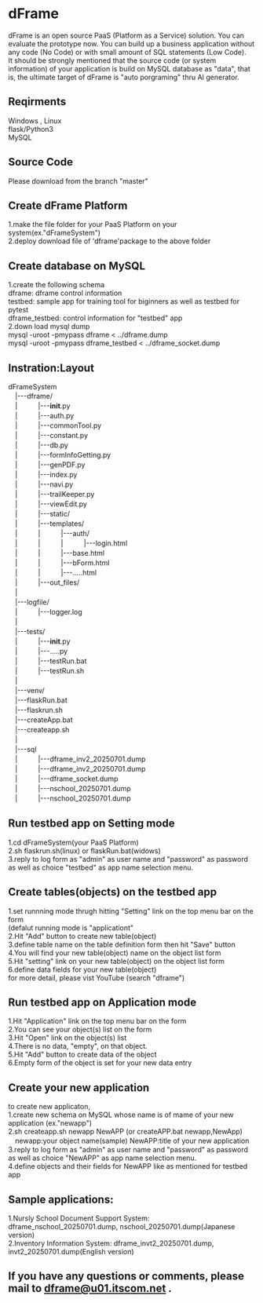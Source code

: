 # dFrame
  dFrame is an open source PaaS (Platform as a Service) solution. You can evaluate the prototype now.
  You can build up a business application without any code (No Code) or with small amount of SQL statements (Low Code). <br>
  It should be strongly mentioned that the source code (or system information) of your application is build on MySQL database as "data", that is, the ultimate target of dFrame is "auto porgraming" thru AI generator.

## Reqirments
   Windows , Linux<br>
   flask/Python3<br>
   MySQL<br>

## Source Code
   Please download from the branch "master"

## Create dFrame Platform
   1.make the file folder for your PaaS Platform on your system(ex."dFrameSystem")<br>
   2.deploy download file of 'dframe'package to the above folder<br>

## Create database on MySQL
   1.create the following schema<br>
        dframe: 	dframe control information<br>
	testbed:	sample app for training tool for biginners as well as testbed for pytest<br>
	dframe_testbed:	control information for "testbed" app<br>
   2.down load mysql dump<br>
	mysql -uroot -pmypass dframe < ../dframe.dump<br>
        mysql -uroot -pmypass dframe_testbed < ../dframe_socket.dump<br>

## Instration:Layout
dFrameSystem<br>
　|---dframe/<br>
　|　　　|---__init__.py<br>
　|　　　|---auth.py<br>
　|　　　|---commonTool.py<br>
　|　　　|---constant.py<br>
　|　　　|---db.py<br>
　|　　　|---formInfoGetting.py<br>
　|　　　|---genPDF.py<br>
　|　　　|---index.py<br>
　|　　　|---navi.py<br>
　|　　　|---trailKeeper.py<br>
　|　　　|---viewEdit.py<br>
　|　　　|---static/<br>
　|　　　|---templates/<br>
　|　　　|　　　|---auth/<br>
　|　　　|　　　|　　　|---login.html<br>
　|　　　|　　　|---base.html<br>
　|　　　|　　　|---bForm.html<br>
　|　　　|　　　|---.....html<br>
　|　　　|---out_files/<br>
　|<br>
　|---logfile/<br>
　|　　　|---logger.log<br>
　|<br>
　|---tests/<br>
　|　　　|---__init__.py<br>
　|　　　|---.....py<br>
　|　　　|---testRun.bat<br>
　|　　　|---testRun.sh<br>
　|<br>
　|---venv/<br>
　|---flaskRun.bat<br>
　|---flaskrun.sh<br>
　|---createApp.bat<br>
　|---createapp.sh<br>
　|<br>
　|---sql<br>
　|　　　|---dframe_inv2_20250701.dump<br>
　|　　　|---dframe_inv2_20250701.dump<br>
　|　　　|---dframe_socket.dump<br>
　|　　　|---nschool_20250701.dump<br>
　|　　　|---nschool_20250701.dump<br>

## Run testbed app on Setting mode
   1.cd dFrameSystem(your PaaS Platform)<br>
   2.sh flaskrun.sh(linux) or flaskRun.bat(widows)<br>
   3.reply to log form as "admin" as user name and "password" as password as well as choice "testbed" as app name selection menu.<br>
   
## Create tables(objects) on the testbed app
   1.set runnning mode thrugh hitting "Setting" link on the top menu bar on the form<br>
      (defalut running mode is "applicationt"<br>
   2.Hit "Add" button to create new table(object)<br>
   3.define table name on the table definition form then hit "Save" button<br>
   4.You will find your new table(object) name on the object list form<br>
   5.Hit "setting" link on your new table(object) on the object list form <br>
   6.define data fields for your new table(object)<br>
   for more detail, please vist YouTube (search "dframe")<br>

## Run testbed app on Application mode
   1.Hit "Application" link on the top menu bar on the form<br>
   2.You can see your object(s) list on the form<br>
   3.Hit "Open" link on the object(s) list<br>
   4.There is no data, "empty", on that object.<br>
   5.Hit "Add" button to create data of the object<br>
   6.Empty form of the object is set for your new data entry<br>

## Create your new application
   to create new applicaton,<br>
   1.create new schema on MySQL whose name is of mame of your new application (ex."newapp")<br>
   2.sh createapp.sh newapp NewAPP (or createAPP.bat newapp,NewApp)<br>
   　newapp:your object name(sample) NewAPP:title of your new application<br>
   3.reply to log form as "admin" as user name and "password" as password as well as choice "NewAPP" as app name selection menu.<br>
   4.define objects and their fields for NewAPP like as mentioned for testbed app<br>

## Sample applications:
   1.Nursly School Document Support System: dframe_nschool_20250701.dump, nschool_20250701.dump(Japanese version)<br>
   2.Inventory Information System: dframe_invt2_20250701.dump, invt2_20250701.dump(English version)<br>

## If you have any questions or comments, please mail to dframe@u01.itscom.net .

